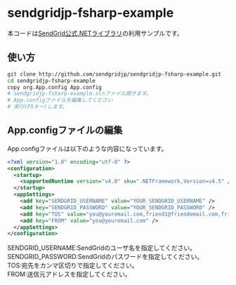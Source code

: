 sendgridjp-fsharp-example
=========================

本コードは[SendGrid公式.NETライブラリ](https://github.com/sendgrid/sendgrid-csharp)の利用サンプルです。

## 使い方

```bash
git clone http://github.com/sendgridjp/sendgridjp-fsharp-example.git
cd sendgridjp-fsharp-example
copy org.App.config App.config
# sendgridjp-fsharp-example.slnファイル開きます。
# App.configファイルを編集してください
# 実行(F5キー)します。
```

## App.configファイルの編集
App.configファイルは以下のような内容になっています。

```xml
<?xml version="1.0" encoding="utf-8" ?>
<configuration>
  <startup> 
    <supportedRuntime version="v4.0" sku=".NETFramework,Version=v4.5" />
  </startup>
  <appSettings>
    <add key="SENDGRID_USERNAME" value="YOUR_SENDGRID_USERNAME" />
    <add key="SENDGRID_PASSWORD" value="YOUR_SENDGRID_PASSWORD" />
    <add key="TOS" value="you@youremail.com,friend1@friendemail.com,friend2@friendemail.com" />
    <add key="FROM" value="you@youremail.com" />
  </appSettings>
</configuration>
```
SENDGRID_USERNAME:SendGridのユーザ名を指定してください。  
SENDGRID_PASSWORD:SendGridのパスワードを指定してください。  
TOS:宛先をカンマ区切りで指定してください。  
FROM:送信元アドレスを指定してください。  
